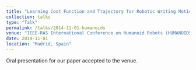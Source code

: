 ```yaml
---
title: "Learning Cost Function and Trajectory for Robotic Writing Motion"
collection: talks
type: "Talk"
permalink: /talks/2014-11-01-humanoids
venue: "IEEE-RAS International Conference on Humanoid Robots (HUMANOIDS)"
date: 2014-11-01
location: "Madrid, Spain"
---
```


Oral presentation for our paper accepted to the venue.